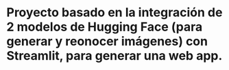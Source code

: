 # Proyecto basado en la integración de 2 modelos de Hugging Face (para generar y reonocer imágenes) con Streamlit, para generar una web app.
